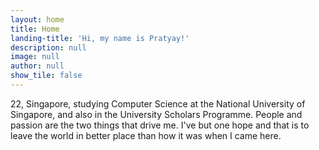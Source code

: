 ```yaml
---
layout: home
title: Home
landing-title: 'Hi, my name is Pratyay!'
description: null
image: null
author: null
show_tile: false
---
```


22, Singapore, studying Computer Science at the National University of Singapore, and also in the University Scholars Programme. People and passion are the two things that drive me. I've but one hope and that is to leave the world in better place than how it was when I came here.
